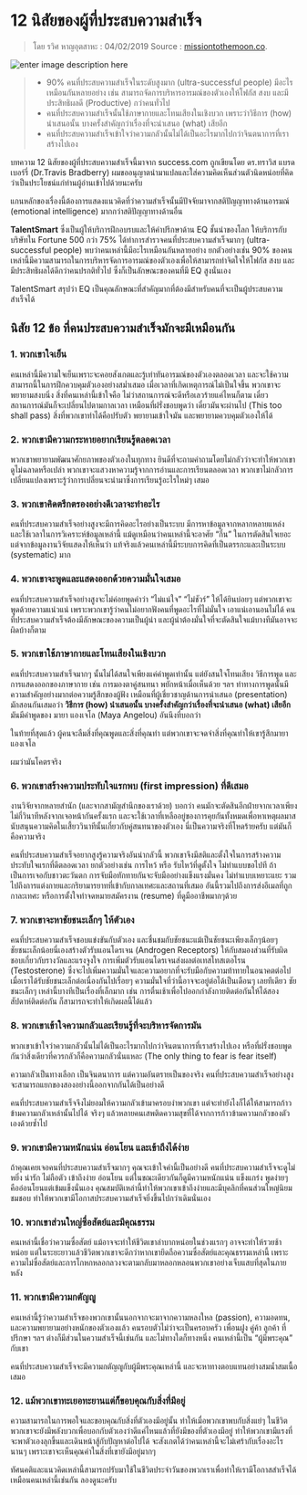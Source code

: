 # 12 นิสัยของผู้ที่ประสบความสำเร็จ

> โดย รวิศ หาญอุตสาหะ : 04/02/2019 Source : [missiontothemoon.co](https://missiontothemoon.co/12-habit-keys-tosuccess/).

![enter image description here](https://s3-ap-southeast-1.amazonaws.com/mission-to-the-moon/wp-content/uploads/2019/02/03094803/key-success-featured.jpg)

> * 90% คนที่ประสบความสำเร็จในระดับสูงมาก \(ultra-successful people\) มีอะไรเหมือนกันหลายอย่าง เช่น สามารถจัดการบริหารอารมณ์ของตัวเองให้โฟกัส สงบ และมีประสิทธิผลดี \(Productive\) กว่าคนทั่วไป
> * คนที่ประสบความสำเร็จนั้นใช้ภาษากายและโทนเสียงในเชิงบวก เพราะว่าวิธีการ \(how\) นำเสนอนั้น บางครั้งสำคัญกว่าเรื่องที่จะนำเสนอ \(what\) เสียอีก
> * คนที่ประสบความสำเร็จเข้าใจว่าความกลัวนั้นไม่ได้เป็นอะไรมากไปกว่าจินตนาการที่เราสร้างไปเอง

บทความ 12 นิสัยของผู้ที่ประสบความสำเร็จนี้มาจาก success.com ถูกเขียนโดย ดร.ทราวิส แบรดเบอร์รี่ \(Dr.Travis Bradberry\) ผมขออนุญาตนำมาแปลและใส่ความคิดเห็นส่วนตัวนิดหน่อยที่คิดว่าเป็นประโยชน์แก่ท่านผู้อ่านเข้าไปด้วยนะครับ

แกนหลักของเรื่องนี้ต้องการแสดงแนวคิดที่ว่าความสำเร็จนั้นมีปัจจัยมาจากสติปัญญาทางด้านอารมณ์ \(emotional intelligence\) มากกว่าสติปัญญาทางด้านอื่น

**TalentSmart** ซึ่งเป็นผู้ให้บริการฝึกอบรบและให้คำปรึกษาด้าน EQ ชั้นนำของโลก ให้บริการกับบริษัทใน Fortune 500 กว่า 75% ได้ทำการสำรวจคนที่ประสบความสำเร็จมากๆ \(ultra-successful people\) พบว่าคนเหล่านี้มีอะไรเหมือนกันหลายอย่าง ยกตัวอย่างเช่น 90% ของคนเหล่านี้มีความสามารถในการบริหารจัดการอารมณ์ของตัวเองเพื่อให้สามารถทำจิตใจให้โฟกัส สงบ และมีประสิทธิผลได้ดีกว่าคนปรกติทั่วไป ซึ่งก็เป็นลักษณะของคนที่มี EQ สูงนั่นเอง

TalentSmart สรุปว่า EQ เป็นคุณลักษณะที่สำคัญมากที่ต้องมีสำหรับคนที่จะเป็นผู้ประสบความสำเร็จได้

## นิสัย 12 ข้อ ที่คนประสบความสำเร็จมักจะมีเหมือนกัน

### 1. พวกเขาใจเย็น

คนเหล่านี้มีความใจเย็นเพราะจะคอยสังเกตและรู้เท่าทันอารมณ์ของตัวเองตลอดเวลา และจะใช้ความสามารถนี้ในการฝึกควบคุมตัวเองอย่างสม่ำเสมอ เมื่อเวลาที่เกิดเหตุการณ์ไม่เป็นใจขึ้น พวกเขาจะพยายามสงบนิ่ง สิ่งที่คนเหล่านี้เข้าใจคือ ไม่ว่าสถานการณ์จะดีหรือเลวร้ายแค่ไหนก็ตาม เดี๋ยวสถานการณ์มันก็จะเปลี่ยนไปตามกาลเวลา เหมือนที่ฝรั่งชอบพูดว่า เดี๋ยวมันจะผ่านไป \(This too shall pass\) สิ่งที่พวกเขาทำได้คือปรับตัว พยายามเข้าใจมัน และพยายามควบคุมตัวเองให้ได้

### 2. พวกเขามีความกระหายอยากเรียนรู้ตลอดเวลา

พวกเขาพยายามพัฒนาศักยภาพของตัวเองในทุกทาง ยินดีที่จะถามคำถามโดยไม่กลัวว่าจะทำให้พวกเขาดูไม่ฉลาดหรือเปล่า พวกเขาจะแสวงหาความรู้จากการอ่านและการเรียนตลอดเวลา พวกเขาไม่กลัวการเปลี่ยนแปลงเพราะรู้ว่าการเปลี่ยนจะนำมาซึ่งการเรียนรู้อะไรใหม่ๆ เสมอ

### 3. พวกเขาคิดตรึกตรองอย่างดีเวลาจะทำอะไร

คนที่ประสบความสำเร็จอย่างสูงจะมีการคิดอะไรอย่างเป็นระบบ มีการหาข้อมูลจากหลากหลายแหล่ง และใช้เวลาในการวิเคราะห์ข้อมูลเหล่านี้ แม้ดูเหมือนว่าคนเหล่านี้จะอาศัย “กึ๋น” ในการตัดสินใจเยอะ แต่จากข้อมูลงานวิจัยแสดงให้เห็นว่า แท้จริงแล้วคนเหล่านี้มีระบบการคิดที่เป็นตรรกะและเป็นระบบ \(systematic\) มาก

### 4. พวกเขาจะพูดและแสดงออกด้วยความมั่นใจเสมอ

คนที่ประสบความสำเร็จอย่างสูงจะไม่ค่อยพูดคำว่า “ไม่แน่ใจ” “ไม่ชัวร์” ให้ได้ยินบ่อยๆ แต่พวกเขาจะพูดด้วยความแน่วแน่ เพราะพวกเขารู้ว่าคนไม่อยากฟังคนที่พูดอะไรที่ไม่มั่นใจ เอาแน่เอานอนไม่ได้ คนที่ประสบความสำเร็จต้องมีลักษณะของความเป็นผู้นำ และผู้นำต้องมั่นใจที่จะตัดสินใจแม้บางทีมันอาจจะผิดบ้างก็ตาม

### 5. พวกเขาใช้ภาษากายและโทนเสียงในเชิงบวก

คนที่ประสบความสำเร็จมากๆ นั้นไม่ได้สนใจเพียงแค่คำพูดเท่านั้น แต่ยังสนใจโทนเสียง วิธีการพูด และการแสดงออกของภาษากาย เช่น การมองตาคู่สนทนา พยักหน้าเมื่อเห็นด้วย ฯลฯ ท่าทางการพูดนั้นมีความสำคัญอย่างมากต่อความรู้สึกของผู้ฟัง เหมือนที่ผู้เชี่ยวชาญด้านการนำเสนอ \(presentation\) มักสอนกันเสมอว่า **วิธีการ \(how\) นำเสนอนั้น บางครั้งสำคัญกว่าเรื่องที่จะนำเสนอ \(what\) เสียอีก** มันมีคำพูดของ มายา แองเจโล \(Maya Angelou\) อันนึงที่บอกว่า

ในท้ายที่สุดแล้ว ผู้คนจะลืมสิ่งที่คุณพูดและสิ่งที่คุณทำ แต่พวกเขาจะจดจำสิ่งที่คุณทำให้เขารู้สึกมายา แองเจโล

ผมว่ามันโคตรจริง

### 6. พวกเขาสร้างความประทับใจแรกพบ \(first impression\) ที่ดีเสมอ

งานวิจัยจากหลายสำนัก \(และจากสามัญสำนึกของเราด้วย\) บอกว่า คนมักจะตัดสินอีกฝ่ายจากเวลาเพียงไม่กี่วินาทีหลังจากเจอหน้ากันครั้งแรก และจะใช้เวลาที่เหลืออยู่ของการคุยกันทั้งหมดเพื่อหาเหตุผลมาสนับสนุนความคิดในเสี้ยววินาทีนั้นเกี่ยวกับคู่สนทนาของตัวเอง นี่เป็นความจริงที่โหดร้ายครับ แต่มันก็คือความจริง

คนที่ประสบความสำเร็จอยากสูงรู้ความจริงอันน่ากลัวนี้ พวกเขาจึงมีสติและตั้งใจในการสร้างความประทับใจแรกที่ดีตลอดเวลา ยกตัวอย่างเช่น การไหว้ หรือ รับไหว้ที่ดูตั้งใจ ไม่ทำแบบขอไปที ถ้าเป็นการเจอกับชาวตะวันตก การจับมือทักทายกันจะจับมืออย่างแข็งแรงมั่นคง ไม่ทำแบบเหยาะแยะ รวมไปถึงการแต่งกายและกริยามารยาทที่เข้ากับกาลเทศะและสถานที่เสมอ อันนี้รวมไปถึงการส่งอีเมลที่ถูกกาละเทศะ หรือการตั้งใจทำจดหมายสมัครงาน \(resume\) ที่ดูมืออาชีพมากๆด้วย

### 7. พวกเขาจะหาชัยชนะเล็กๆ ให้ตัวเอง

คนที่ประสบความสำเร็จชอบแข่งขันกับตัวเอง และชื่นชมกับชัยชนะแม้เป็นชัยชนะเพียงเล็กๆน้อยๆ ชัยชนะเล็กน้อยนี่เองสร้างตัวรับแอนโดรเจน \(Androgen Receptors\) ให้กับสมองส่วนที่รับผิดชอบเกี่ยวกับรางวัลและแรงจูงใจ การเพิ่มตัวรับแอนโดรเจนส่งผลต่อเทสโทสเตอโรน \(Testosterone\) ซึ่งจะไปเพิ่มความมั่นใจและความอยากที่จะรับมือกับความท้าทายในอนาคตต่อไป เมื่อเราได้รับชัยชนะเล็กต่อเนื่องกันไปเรื่อยๆ ความมั่นใจที่ว่านี้อาจจะอยู่ต่อได้เป็นเดือนๆ เลยทีเดียว ชัยชนะเล็กๆ เหล่านี้บางทีเป็นเรื่องที่เล็กมาก เช่น การตื่นเช้าเพื่อไปออกกำลังกายติดต่อกันให้ได้สองสัปดาห์ติดต่อกัน ก็สามารถจะทำให้เกิดผลนี้ได้แล้ว

### 8. พวกเขาเข้าใจความกลัวและเรียนรู้ที่จะบริหารจัดการมัน

พวกเขาเข้าใจว่าความกลัวนั้นไม่ได้เป็นอะไรมากไปกว่าจินตนาการที่เราสร้างไปเอง หรือที่ฝรั่งชอบพูดกันว่าสิ่งเดียวที่ควรกลัวก็คือความกลัวนั่นแหละ \(The only thing to fear is fear itself\)

ความกลัวเป็นทางเลือก เป็นจินตนาการ แต่ความอันตรายเป็นของจริง คนที่ประสบความสำเร็จอย่างสูงจะสามารถแยกของสองอย่างนี้ออกจากกันได้เป็นอย่างดี

คนที่ประสบความสำเร็จจึงไม่ยอมให้ความกลัวเข้ามาครอบงำพวกเขา แต่จะทำยังไงก็ได้ให้สามารถก้าวข้ามความกลัวเหล่านั้นไปได้ จริงๆ แล้วหลายคนเสพติดความสุขที่ได้จากการก้าวข้ามความกลัวของตัวเองด้วยซ้ำไป

### 9. พวกเขามีความหนักแน่น อ่อนโยน และเข้าถึงได้ง่าย

ถ้าคุณเคยเจอคนที่ประสบความสำเร็จมากๆ คุณจะเข้าใจคำนี้เป็นอย่างดี คนที่ประสบความสำเร็จจะดูไม่หยิ่ง น่ารัก ไม่ถือตัว เข้าถึงง่าย อ่อนโยน แต่ในขณะเดียวกันก็ดูมีความหนักแน่น แข็งแกร่ง พูดง่ายๆ คืออ่อนโยนแต่เข้มแข็งนั่นเอง คุณสมบัติเหล่านี้ทำให้พวกเขาเข้าถึงง่ายและมีบุคลิกที่คนส่วนใหญ่นิยมชมชอบ ทำให้พวกเขามีโอกาสประสบความสำเร็จยิ่งขึ้นไปกว่าเดิมนั่นเอง

### 10. พวกเขาส่วนใหญ่ซื่อสัตย์และมีคุณธรรม

คนเหล่านี้เชื่อว่าความซื่อสัตย์ แม้อาจจะทำให้ชีวิตเขาลำบากหน่อยในช่วงแรกๆ อาจจะทำให้รวยช้าหน่อย แต่ในระยะยาวแล้วชีวิตพวกเขาจะดีกว่าหากเขายึดถือความซื่อสัตย์และคุณธรรมเหล่านี้ เพราะความไม่ซื่อสัตย์และการโกหกหลอกลวงจะตามกลับมาหลอกหลอนพวกเขาอย่างเจ็บแสบที่สุดในภายหลัง

### 11. พวกเขามีความกตัญญู

คนเหล่านี้รู้ว่าความสำเร็จของพวกเขานั้นนอกจากจะมาจากความหลงใหล​ \(passion\), ความอดทน, และความพยายามอย่างหนักของตัวเองแล้ว คนรอบตัวไม่ว่าจะเป็นครอบครัว เพื่อนฝูง คู่ค้า ลูกค้า ที่ปรึกษา ฯลฯ ต่างก็มีส่วนในความสำเร็จนี้เช่นกัน และไม่ทางใดก็ทางหนึ่ง คนเหล่านี้เป็น “ผู้มีพระคุณ” กับเขา

คนที่ประสบความสำเร็จจะมีความกตัญญูกับผู้มีพระคุณเหล่านี้ และจะหาทางตอบแทนอย่างสมน้ำสมเนื้อเสมอ

### 12. แม้พวกเขาทะเยอทะยานแต่ก็ขอบคุณกับสิ่งที่มีอยู่

ความสามารถในการพอใจและขอบคุณกับสิ่งที่ตัวเองมีอยู่นั้น ทำให้เมื่อพวกเขาพบกับสิ่งแย่ๆ ในชีวิต พวกเขาจะยังมีพลังบวกเพื่อบอกกับตัวเองว่าดีแค่ไหนแล้วที่ยังมีของที่ตัวเองมีอยู่ ทำให้พวกเขามีแรงที่จะพาตัวเองลุกขึ้นและเดินหน้าสู้กับปัญหาต่อไปได้ จะสังเกตได้ว่าคนเหล่านี้จะไม่เศร้ากับเรื่องอะไรนานๆ เพราะเขาจะเห็นคุณค่าในสิ่งที่เขายังมีอยู่มากๆ

ทัศนคติและแนวคิดเหล่านี้สามารถปรับมาใช้ในชีวิตประจำวันของพวกเราเพื่อทำให้เรามีโอกาสสำเร็จได้เหมือนคนเหล่านี้เช่นกัน ลองดูนะครับ 

